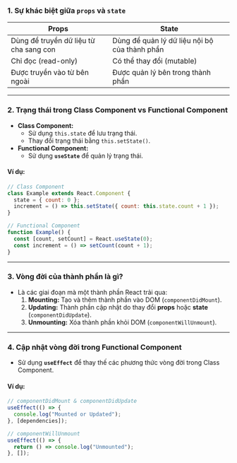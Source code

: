 ### **1. Sự khác biệt giữa `props` và `state`**
| **Props**                              | **State**                           |
|----------------------------------------|-------------------------------------|
| Dùng để truyền dữ liệu từ cha sang con | Dùng để quản lý dữ liệu nội bộ của thành phần |
| Chỉ đọc (read-only)                    | Có thể thay đổi (mutable)           |
| Được truyền vào từ bên ngoài           | Được quản lý bên trong thành phần   |

---

### **2. Trạng thái trong Class Component vs Functional Component**
- **Class Component:**
  - Sử dụng `this.state` để lưu trạng thái.
  - Thay đổi trạng thái bằng `this.setState()`.
- **Functional Component:**
  - Sử dụng **`useState`** để quản lý trạng thái.

#### **Ví dụ:**
```jsx
// Class Component
class Example extends React.Component {
  state = { count: 0 };
  increment = () => this.setState({ count: this.state.count + 1 });
}

// Functional Component
function Example() {
  const [count, setCount] = React.useState(0);
  const increment = () => setCount(count + 1);
}
```

---

### **3. Vòng đời của thành phần là gì?**
- Là các giai đoạn mà một thành phần React trải qua:  
  1. **Mounting:** Tạo và thêm thành phần vào DOM (`componentDidMount`).  
  2. **Updating:** Thành phần cập nhật do thay đổi **props** hoặc **state** (`componentDidUpdate`).  
  3. **Unmounting:** Xóa thành phần khỏi DOM (`componentWillUnmount`).

---

### **4. Cập nhật vòng đời trong Functional Component**
- Sử dụng **`useEffect`** để thay thế các phương thức vòng đời trong Class Component.

#### **Ví dụ:**
```jsx
// componentDidMount & componentDidUpdate
useEffect(() => {
  console.log("Mounted or Updated");
}, [dependencies]);

// componentWillUnmount
useEffect(() => {
  return () => console.log("Unmounted");
}, []);
```